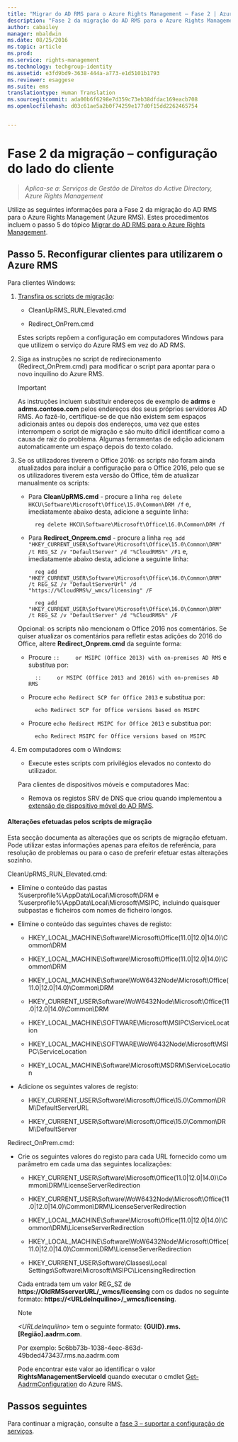 ```yaml
---
title: "Migrar do AD RMS para o Azure Rights Management – Fase 2 | Azure RMS"
description: "Fase 2 da migração do AD RMS para o Azure Rights Management (Azure RMS), abrangendo o passo 5 de Migrar do AD RMS para o Azure Rights Management."
author: cabailey
manager: mbaldwin
ms.date: 08/25/2016
ms.topic: article
ms.prod: 
ms.service: rights-management
ms.technology: techgroup-identity
ms.assetid: e3fd9bd9-3638-444a-a773-e1d5101b1793
ms.reviewer: esaggese
ms.suite: ems
translationtype: Human Translation
ms.sourcegitcommit: ada00b6f6298e7d359c73eb38dfdac169eacb708
ms.openlocfilehash: d03c61ae5a2b0f74259e177d0f15dd2262465754


---
```

# Fase 2 da migração – configuração do lado do cliente

>*Aplica-se a: Serviços de Gestão de Direitos do Active Directory, Azure Rights Management*

Utilize as seguintes informações para a Fase 2 da migração do AD RMS para o Azure Rights Management (Azure RMS). Estes procedimentos incluem o passo 5 do tópico [Migrar do AD RMS para o Azure Rights Management](migrate-from-ad-rms-to-azure-rms.md).


## Passo 5. Reconfigurar clientes para utilizarem o Azure RMS
Para clientes Windows:

1.  [Transfira os scripts de migração](https://go.microsoft.com/fwlink/?LinkId=524619):

    -   CleanUpRMS_RUN_Elevated.cmd

    -   Redirect_OnPrem.cmd

    Estes scripts repõem a configuração em computadores Windows para que utilizem o serviço do Azure RMS em vez do AD RMS.

2.  Siga as instruções no script de redirecionamento (Redirect_OnPrem.cmd) para modificar o script para apontar para o novo inquilino do Azure RMS.

    > [!IMPORTANT]
    > As instruções incluem substituir endereços de exemplo de **adrms** e **adrms.contoso.com** pelos endereços dos seus próprios servidores AD RMS. Ao fazê-lo, certifique-se de que não existem sem espaços adicionais antes ou depois dos endereços, uma vez que estes interrompem o script de migração e são muito difícil identificar como a causa de raiz do problema. Algumas ferramentas de edição adicionam automaticamente um espaço depois do texto colado.

3. Se os utilizadores tiverem o Office 2016: os scripts não foram ainda atualizados para incluir a configuração para o Office 2016, pelo que se os utilizadores tiverem esta versão do Office, têm de atualizar manualmente os scripts:

    - Para **CleanUpRMS.cmd** - procure a linha `reg delete HKCU\Software\Microsoft\Office\15.0\Common\DRM /f` e, imediatamente abaixo desta, adicione a seguinte linha:

            reg delete HKCU\Software\Microsoft\Office\16.0\Common\DRM /f

    - Para **Redirect_Onprem.cmd** - procure a linha `reg add "HKEY_CURRENT_USER\Software\Microsoft\Office\15.0\Common\DRM" /t REG_SZ /v "DefaultServer" /d "%CloudRMS%" /F1` e, imediatamente abaixo desta, adicione a seguinte linha:

            reg add "HKEY_CURRENT_USER\Software\Microsoft\Office\16.0\Common\DRM" /t REG_SZ /v "DefaultServerUrl" /d "https://%CloudRMS%/_wmcs/licensing" /F 

            reg add "HKEY_CURRENT_USER\Software\Microsoft\Office\16.0\Common\DRM" /t REG_SZ /v "DefaultServer" /d "%CloudRMS%" /F

    Opcional: os scripts não mencionam o Office 2016 nos comentários. Se quiser atualizar os comentários para refletir estas adições do 2016 do Office, altere **Redirect_Onprem.cmd** da seguinte forma:

    - Procure `::     or MSIPC (Office 2013) with on-premises AD RMS` e substitua por:
    
            ::     or MSIPC (Office 2013 and 2016) with on-premises AD RMS

    - Procure `echo Redirect SCP for Office 2013` e substitua por:
    
            echo Redirect SCP for Office versions based on MSIPC

    - Procure `echo Redirect MSIPC for Office 2013` e substitua por:
    
            echo Redirect MSIPC for Office versions based on MSIPC

4.  Em computadores com o Windows:

    - Execute estes scripts com privilégios elevados no contexto do utilizador.

    Para clientes de dispositivos móveis e computadores Mac:

    -  Remova os registos SRV de DNS que criou quando implementou a [extensão de dispositivo móvel do AD RMS](http://technet.microsoft.com/library/dn673574.aspx).

#### Alterações efetuadas pelos scripts de migração
Esta secção documenta as alterações que os scripts de migração efetuam. Pode utilizar estas informações apenas para efeitos de referência, para resolução de problemas ou para o caso de preferir efetuar estas alterações sozinho.

CleanUpRMS_RUN_Elevated.cmd:

-   Elimine o conteúdo das pastas %userprofile%\AppData\Local\Microsoft\DRM e %userprofile%\AppData\Local\Microsoft\MSIPC, incluindo quaisquer subpastas e ficheiros com nomes de ficheiro longos.

-   Elimine o conteúdo das seguintes chaves de registo:

    -   HKEY_LOCAL_MACHINE\Software\Microsoft\Office\(11.0|12.0|14.0)\Common\DRM

    -   HKEY_LOCAL_MACHINE\Software\Microsoft\Office\(11.0|12.0|14.0)\Common\DRM

    -   HKEY_LOCAL_MACHINE\Software\WoW6432Node\Microsoft\Office\(11.0|12.0|14.0)\Common\DRM

    -   HKEY_CURRENT_USER\Software\WoW6432Node\Microsoft\Office\(11.0|12.0|14.0)\Common\DRM

    -   HKEY_LOCAL_MACHINE\SOFTWARE\Microsoft\MSIPC\ServiceLocation

    -   HKEY_LOCAL_MACHINE\SOFTWARE\WoW6432Node\Microsoft\MSIPC\ServiceLocation

    -   HKEY_LOCAL_MACHINE\Software\Microsoft\MSDRM\ServiceLocation

-   Adicione os seguintes valores de registo:

    -   HKEY_CURRENT_USER\Software\Microsoft\Office\15.0\Common\DRM\DefaultServerURL

    -   HKEY_CURRENT_USER\Software\Microsoft\Office\15.0\Common\DRM\DefaultServer

Redirect_OnPrem.cmd:

-   Crie os seguintes valores do registo para cada URL fornecido como um parâmetro em cada uma das seguintes localizações:

    -   HKEY_CURRENT_USER\Software\Microsoft\Office\(11.0|12.0|14.0)\Common\DRM\LicenseServerRedirection

    -   HKEY_CURRENT_USER\Software\WoW6432Node\Microsoft\Office\(11.0|12.0|14.0)\Common\DRM\LicenseServerRedirection

    -   HKEY_LOCAL_MACHINE\Software\Microsoft\Office\(11.0|12.0|14.0)\Common\DRM\LicenseServerRedirection

    -   HKEY_LOCAL_MACHINE\Software\WoW6432Node\Microsoft\Office\(11.0|12.0|14.0)\Common\DRM\LicenseServerRedirection

    -   HKEY_CURRENT_USER\Software\Classes\Local Settings\Software\Microsoft\MSIPC\LicensingRedirection

    Cada entrada tem um valor REG_SZ de **https://OldRMSserverURL/_wmcs/licensing** com os dados no seguinte formato: **https://&lt;URLdeInquilino&gt;/_wmcs/licensing**.

    > [!NOTE]
    > *&lt;URLdeInquilino&gt;* tem o seguinte formato: **{GUID}.rms.[Região].aadrm.com**.
    > 
    > Por exemplo: 5c6bb73b-1038-4eec-863d-49bded473437.rms.na.aadrm.com
    > 
    > Pode encontrar este valor ao identificar o valor **RightsManagementServiceId** quando executar o cmdlet [Get-AadrmConfiguration](http://msdn.microsoft.com/library/windowsazure/dn629410.aspx) do Azure RMS.


## Passos seguintes
Para continuar a migração, consulte a [fase 3 – suportar a configuração de serviços](migrate-from-ad-rms-phase3.md).


<!--HONumber=Aug16_HO4-->


